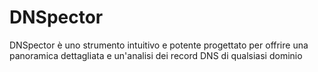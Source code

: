 # DNSpector
DNSpector è uno strumento intuitivo e potente progettato per offrire una panoramica dettagliata e un'analisi dei record DNS di qualsiasi dominio
